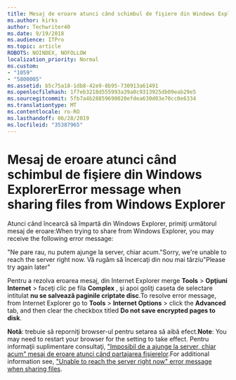 ```yaml
---
title: Mesaj de eroare atunci când schimbul de fişiere din Windows Explorer
ms.author: kirks
author: Techwriter40
ms.date: 9/19/2018
ms.audience: ITPro
ms.topic: article
ROBOTS: NOINDEX, NOFOLLOW
localization_priority: Normal
ms.custom:
- "1059"
- "5800005"
ms.assetid: b5c75a18-1db8-42e9-8b95-730913a61491
ms.openlocfilehash: 1f7eb3218d555993a39a0c9313925db09eab29e5
ms.sourcegitcommit: 5fb7a4b28859690020efdea630d03e70cc0e6334
ms.translationtype: MT
ms.contentlocale: ro-RO
ms.lasthandoff: 06/28/2019
ms.locfileid: "35387965"
---
```

# <a name="error-message-when-sharing-files-from-windows-explorer"></a><span data-ttu-id="dee58-102">Mesaj de eroare atunci când schimbul de fişiere din Windows Explorer</span><span class="sxs-lookup"><span data-stu-id="dee58-102">Error message when sharing files from Windows Explorer</span></span>

<span data-ttu-id="dee58-103">Atunci când încearcă să împartă din Windows Explorer, primiţi următorul mesaj de eroare:</span><span class="sxs-lookup"><span data-stu-id="dee58-103">When trying to share from Windows Explorer, you may receive the following error message:</span></span>
  
<span data-ttu-id="dee58-104">"Ne pare rau, nu putem ajunge la server, chiar acum.</span><span class="sxs-lookup"><span data-stu-id="dee58-104">"Sorry, we're unable to reach the server right now.</span></span> <span data-ttu-id="dee58-105">Vă rugăm să încercaţi din nou mai târziu"</span><span class="sxs-lookup"><span data-stu-id="dee58-105">Please try again later"</span></span>
  
<span data-ttu-id="dee58-106">Pentru a rezolva eroarea mesaj, din Internet Explorer merge **Tools** \> **Opţiuni Internet** \> faceţi clic pe fila **Complex** , şi apoi goliţi caseta de selectare intitulat **nu se salvează paginile criptate disc**.</span><span class="sxs-lookup"><span data-stu-id="dee58-106">To resolve error message, from Internet Explorer go to **Tools** \> **Internet Options** \> click the **Advanced** tab, and then clear the checkbox titled **Do not save encrypted pages to disk**.</span></span>
  
 <span data-ttu-id="dee58-107">**Notă**: trebuie să reporniţi browser-ul pentru setarea să aibă efect.</span><span class="sxs-lookup"><span data-stu-id="dee58-107">**Note**: You may need to restart your browser for the setting to take effect.</span></span> <span data-ttu-id="dee58-108">Pentru informaţii suplimentare consultaţi, ["Imposibil de a ajunge la server, chiar acum" mesaj de eroare atunci când partajarea fişierelor](https://go.microsoft.com/fwlink/?linkid=2022914).</span><span class="sxs-lookup"><span data-stu-id="dee58-108">For additional information see, ["Unable to reach the server right now" error message when sharing files](https://go.microsoft.com/fwlink/?linkid=2022914).</span></span>
  